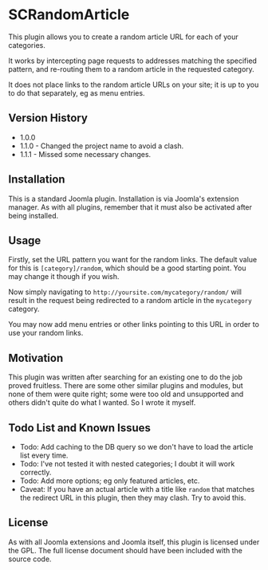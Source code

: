 SCRandomArticle
===============

This plugin allows you to create a random article URL for each of your categories.

It works by intercepting page requests to addresses matching the specified pattern, and re-routing them to a random article in the requested category.

It does not place links to the random article URLs on your site; it is up to you to do that separately, eg as menu entries.

Version History
----------------

* 1.0.0
* 1.1.0 - Changed the project name to avoid a clash.
* 1.1.1 - Missed some necessary changes.


Installation
----------------

This is a standard Joomla plugin. Installation is via Joomla's extension manager. As with all plugins, remember that it must also be activated after being installed.


Usage
----------------

Firstly, set the URL pattern you want for the random links. The default value for this is `[category]/random`, which should be a good starting point. You may change it though if you wish.

Now simply navigating to `http://yoursite.com/mycategory/random/` will result in the request being redirected to a random article in the `mycategory` category.

You may now add menu entries or other links pointing to this URL in order to use your random links.


Motivation
----------------

This plugin was written after searching for an existing one to do the job proved fruitless. There are some other similar plugins and modules, but none of them were quite right; some were too old and unsupported and others didn't quite do what I wanted. So I wrote it myself.


Todo List and Known Issues
--------------------------

* Todo: Add caching to the DB query so we don't have to load the article list every time.
* Todo: I've not tested it with nested categories; I doubt it will work correctly.
* Todo: Add more options; eg only featured articles, etc.
* Caveat: If you have an actual article with a title like `random` that matches the redirect URL in this plugin, then they may clash. Try to avoid this.


License
----------------
As with all Joomla extensions and Joomla itself, this plugin is licensed under the GPL. The full license document should have been included with the source code.
